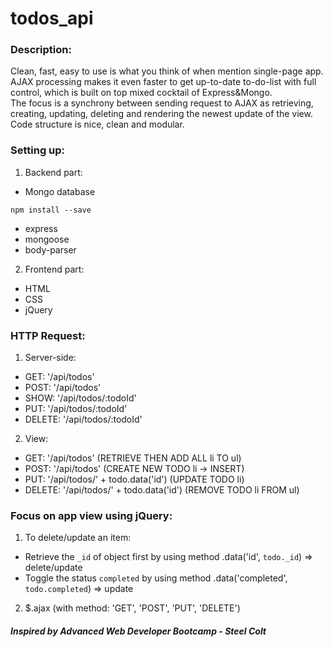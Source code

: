 # todos_api
### Description:
Clean, fast, easy to use is what you think of when mention single-page app. AJAX processing makes it even faster to get up-to-date to-do-list with full control, which is built on top mixed cocktail of Express&Mongo.<br /> 
The focus is a synchrony between sending request to AJAX as retrieving, creating, updating, deleting and rendering the newest update of the view.<br />
Code structure is nice, clean and modular.<br />

### Setting up:
1. Backend part:
* Mongo database
``` 
npm install --save 
```
* express
* mongoose
* body-parser

2. Frontend part: 
* HTML
* CSS
* jQuery 

### HTTP Request:
1. Server-side: 
* GET: '/api/todos'
* POST: '/api/todos'
* SHOW: '/api/todos/:todoId'
* PUT: '/api/todos/:todoId'
* DELETE: '/api/todos/:todoId'

2. View:
* GET: '/api/todos' (RETRIEVE THEN ADD ALL li TO ul)
* POST: '/api/todos' (CREATE NEW TODO li -> INSERT)
* PUT: '/api/todos/' + todo.data('id') (UPDATE TODO li)
* DELETE: '/api/todos/' + todo.data('id') (REMOVE TODO li FROM ul)

### Focus on app view using jQuery:
1. To delete/update an item: 
- Retrieve the `_id` of object first by using method .data('id', `todo._id`) => delete/update 
- Toggle the status `completed` by using method .data('completed', `todo.completed`) => update
2. $.ajax (with method: 'GET', 'POST', 'PUT', 'DELETE')


##### Inspired by Advanced Web Developer Bootcamp - Steel Colt
